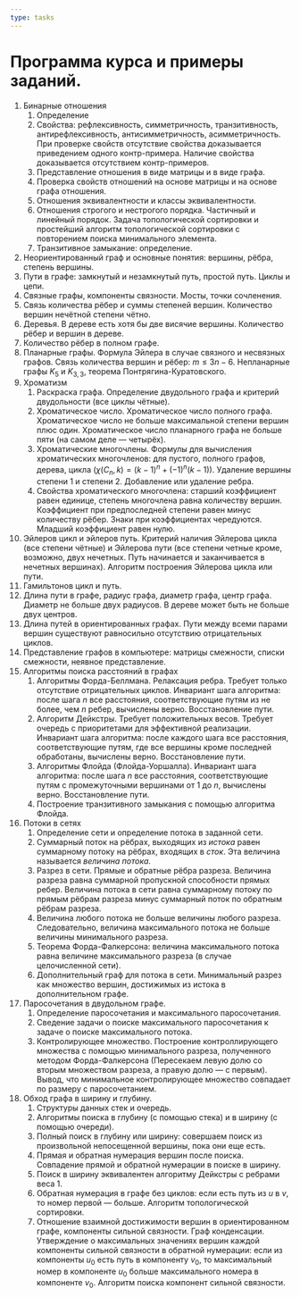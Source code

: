 ```yaml
---
type: tasks
---
```


# Программа курса и примеры заданий.

1. Бинарные отношения
    1. Определение
    2. Свойства: рефлексивность, симметричность, транзитивность, антирефлексивность, антисимметричность, асимметричность. При проверке свойств отсутствие свойства доказывается приведением одного контр-примера. Наличие свойства доказывается отсутствием контр-примеров.
    3. Представление отношения в виде матрицы и в виде графа.
    4. Проверка свойств отношений на основе матрицы и на основе графа отношения.
    5. Отношения эквивалентности и классы эквивалентности.
    6. Отношения строгого и нестрогого порядка. Частичный и линейный порядок. Задача топологической сортировки и простейший алгоритм топологической сортировки с повторением поиска минимального элемента.
    7. Транзитивное замыкание: определение.
2. Неориентированный граф и основные понятия: вершины, рёбра, степень вершины.
3. Пути в графе: замкнутый и незамкнутый путь, простой путь. Циклы и цепи.
4. Связные графы, компоненты связности. Мосты, точки сочленения.
5. Связь количества рёбер и суммы степеней вершин. Количество вершин нечётной степени чётно.
6. Деревья. В дереве есть хотя бы две висячие вершины. Количество рёбер и вершин в дереве.
7. Количество рёбер в полном графе.
8. Планарные графы. Формула Эйлера в случае связного и несвязных графов. Связь количества вершин и рёбер: $m \le 3n-6$. Непланарные графы $K_5$ и $K_{3,3}$, теорема Понтрягина-Куратовского.
9. Хроматизм
    1. Раскраска графа. Определение двудольного графа и критерий двудольности (все циклы чётные).
    2. Хроматическое число. Хроматическое число полного графа. Хроматическое число не больше максимальной степени вершин плюс один. Хроматическое число планарного графа не больше пяти (на самом деле — четырёх).
    3. Хроматические многочлены. Формулы для вычисления хроматических многочленов: для пустого, полного графов, дерева, цикла ($\chi(C_n, k) = (k-1)^n+(-1)^n(k-1)$). Удаление вершины степени 1 и степени 2. Добавление или удаление ребра.
    4. Свойства хроматического многочлена: старший коэффициент равен единице, степень многочлена равна количеству вершин. Коэффициент при предпоследней степени равен минус количеству рёбер. Знаки при коэффициентах чередуются. Младший коэффициент равен нулю.
10. Эйлеров цикл и эйлеров путь. Критерий наличия Эйлерова цикла (все степени чётные) и Эйлерова пути (все степени четные кроме, возможно, двух нечетных. Путь начинается и заканчивается в нечетных вершинах). Алгоритм построения Эйлерова цикла или пути.
11. Гамильтонов цикл и путь.
12. Длина пути в графе, радиус графа, диаметр графа, центр графа. Диаметр не больше двух радиусов. В дереве может быть не больше двух центров.
13. Длина путей в ориентированных графах. Пути между всеми парами вершин существуют равносильно отсутствию отрицательных циклов.
14. Представление графов в компьютере: матрицы смежности, списки смежности, неявное представление.
15. Алгоритмы поиска расстояний в графах
    1. Алгоритмы Форда-Беллмана. Релаксация ребра. Требует только отсутствие отрицательных циклов. Инвариант шага алгоритма: после шага $n$ все расстояния, соответствующие путям из не более, чем $n$ ребер, вычислены верно. Восстановление пути.
    2. Алгоритм Дейкстры. Требует положительных весов. Требует очередь с приоритетами для эффективной реализации. Инвариант шага алгоритма: после каждого шага все расстояния, соответствующие путям, где все вершины кроме последней обработаны, вычислены верно. Восстановление пути.
    3. Алгоритмы Флойда (Флойда-Уоршалла). Инвариант шага алгоритма: после шага $n$ все расстояния, соответствующие путям с промежуточными вершинами от $1$ до $n$, вычислены верно. Восстановление пути.
    4. Построение транзитивного замыкания с помощью алгоритма Флойда.
16. Потоки в сетях
    1. Определение сети и определение потока в заданной сети.
    2. Суммарный поток на рёбрах, выходящих из _истока_ равен суммарному потоку на рёбрах, входящих в _сток_. Эта величина называется _величина потока_.
    3. Разрез в сети. Прямые и обратные рёбра разреза. Величина разреза равна суммарной пропускной способности прямых ребер. Величина потока в сети равна суммарному потоку по прямым рёбрам разреза минус суммарный поток по обратным рёбрам разреза.
    4. Величина любого потока не больше величины любого разреза. Следовательно, величина максимального потока не больше величины минимального разреза.
    5. Теорема Форда-Фалкерсона: величина максимального потока равна величине максимального разреза (в случае целочисленной сети).
    6. Дополнительный граф для потока в сети. Минимальный разрез как множество вершин, достижимых из истока в дополнительном графе.
17. Паросочетания в двудольном графе.
    1. Определение паросочетания и максимального паросочетания.
    2. Сведение задачи о поиске максимального паросочетания к задаче о поиске максимального потока.
    3. Контролирующее множество. Построение контроллирующего множества с помощью минимального разреза, полученного методом Форда-Фалкерсона (Пересекаем левую долю со вторым множеством разреза, а правую долю — с первым). Вывод, что минимальное контролирующее множество совпадает по размеру с паросочетанием.
18. Обход графа в ширину и глубину.
    1. Структуры данных стек и очередь.
    2. Алгоритмы поиска в глубину (с помощью стека) и в ширину (с помощью очереди).
    3. Полный поиск в глубину или ширину: совершаем поиск из произвольной непосещенной вершины, пока они еще есть.
    4. Прямая и обратная нумерация вершин после поиска. Совпадение прямой и обратной нумерации в поиске в ширину.
    5. Поиск в ширину эквивалентен алгоритму Дейкстры с ребрами веса 1.
    6. Обратная нумерация в графе без циклов: если есть путь из $u$ в $v$, то номер первой — больше. Алгоритм топологической сортировки.
    7. Отношение взаимной достижимости вершин в ориентированном графе, компоненты сильной связности. Граф конденсации. Утверждение о максимальных значениях вершин каждой компоненты сильной связности в обратной нумерации: если из компоненты $u_0$ есть путь в компоненту $v_0$, то максимальный номер в компоненте $u_0$ больше максимального номера в компоненте $v_0$. Алгоритм поиска компонент сильной связности.
